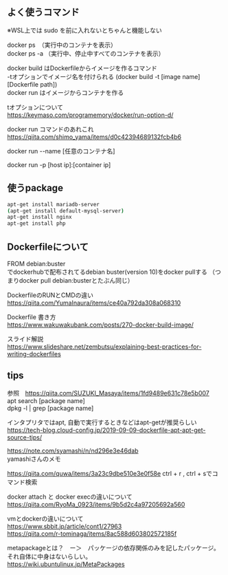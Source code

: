
## よく使うコマンド

※WSL上では sudo を前に入れないとちゃんと機能しない

docker ps　（実行中のコンテナを表示）  
docker ps -a （実行中、停止中すべてのコンテナを表示）

docker build はDockerfileからイメージを作るコマンド  
-tオプションでイメージ名を付けられる (docker build -t [image name] [Dockerfile path])  
docker run はイメージからコンテナを作る  

tオプションについて  
https://keymaso.com/programemory/docker/run-option-d/

docker run コマンドのあれこれ  
https://qiita.com/shimo_yama/items/d0c42394689132fcb4b6  

docker run --name [任意のコンテナ名]  

docker run -p [host ip]:[container ip]



## 使うpackage
```bash
apt-get install mariadb-server  
(apt-get install default-mysql-server)  
apt-get install nginx
apt-get install php
```



## Dockerfileについて

FROM debian:buster  
でdockerhubで配布されてるdebian buster(version 10)をdocker pullする
（つまりdocker pull debian:busterとたぶん同じ）

DockerfileのRUNとCMDの違い  
https://qiita.com/YumaInaura/items/ce40a792da308a068310

Dockerfile 書き方  
https://www.wakuwakubank.com/posts/270-docker-build-image/  

スライド解説  
https://www.slideshare.net/zembutsu/explaining-best-practices-for-writing-dockerfiles  

## tips

参照　https://qiita.com/SUZUKI_Masaya/items/1fd9489e631c78e5b007  
apt search [package name]  
dpkg -l | grep [package name]  

インタプリタではapt, 自動で実行するときなどはapt-getが推奨らしい  
https://tech-blog.cloud-config.jp/2019-09-09-dockerfile-apt-apt-get-source-tips/  

https://note.com/syamashi/n/nd296e3e46dab  
yamashiさんのメモ  

https://qiita.com/quwa/items/3a23c9dbe510e3e0f58e
ctrl + r , ctrl + sでコマンド検索

docker attach と docker execの違いについて  
https://qiita.com/RyoMa_0923/items/9b5d2c4a97205692a560  

vmとdockerの違いについて  
https://www.sbbit.jp/article/cont1/27963  
https://qiita.com/r-tominaga/items/8ac588d603802572185f  

metapackageとは？　ー＞　パッケージの依存関係のみを記したパッケージ。それ自体に中身はないらしい。  
https://wiki.ubuntulinux.jp/MetaPackages

